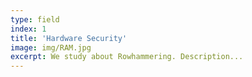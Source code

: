 ```yaml
---
type: field
index: 1
title: 'Hardware Security'
image: img/RAM.jpg
excerpt: We study about Rowhammering. Description...
---
```

